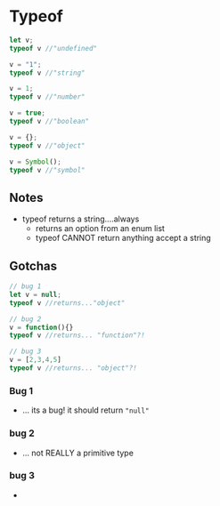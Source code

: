 # Typeof
```js
let v;
typeof v //"undefined"

v = "1";
typeof v //"string"

v = 1;
typeof v //"number"

v = true;
typeof v //"boolean"

v = {};
typeof v //"object"

v = Symbol();
typeof v //"symbol"
```

## Notes
- typeof returns a string....always
  - returns an option from an enum list
  - typeof CANNOT return anything accept a string


## Gotchas
```js
// bug 1
let v = null;
typeof v //returns..."object"

// bug 2
v = function(){}
typeof v //returns... "function"?!

// bug 3
v = [2,3,4,5]
typeof v //returns... "object"?!
```

### Bug 1
- ... its a bug! it should return `"null"`

### bug 2
- ... not REALLY a primitive type

### bug 3
- 
